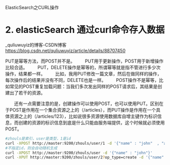 ElasticSearch之CURL操作


# 2. elasticSearch 通过curl命令存入数据

_quliuwuyiz的博客-CSDN博客 https://blog.csdn.net/quliuwuyiz/article/details/88707450

PUT是幂等方法，而POST并不是。
　　PUT用于更新操作，POST用于新增操作比较合适。
　　PUT，DELETE操作是幂等的，所谓幂等就是指不管进行多少次操作，结果都一样。
　　比如，我用PUT修改一篇文章，然后在做同样的操作，每次操作后的结果并没有不同，DELETE也是一样。
　　POST操作不是幂等，比如常见的POST重复加载问题：当我们多次发出同样的POST请求后，其结果是创建出了若干的资源。

　　还有一点需要注意的是，创建操作可以使用POST，也可以使用PUT。区别在于POST是作用在一个集合资源之上的（/articles），而PUT操作是作用在一个具体资源之上的（/articles/123），比如说很多资源使用数据库自增主键作为标识信息，而创建的资源的标识信息到底是什么只能由服务端提供，这个时候就必须使用POST。

```sh
#zhouls是索引，user是类型，1是id
curl -XPOST http://master:9200/zhouls/user/1 -d '{"name" : "john"  , "age" : 28}'
#不指定id，则会自动随机生成
curl -XPOST http://master:9200/zhouls/user -d '{"name" : "john"}'
curl -XPUT http://master:9200/zhouls/user/2?op_type=create -d '{"name" : "john"  , "age" : 28}'
```